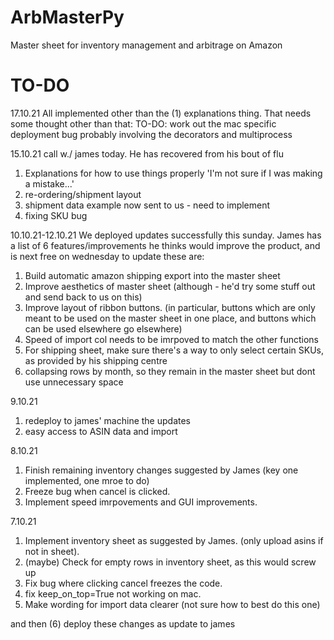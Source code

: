 # ArbMasterPy

Master sheet for inventory management and arbitrage on Amazon


# TO-DO

17.10.21
All implemented other than the (1) explanations thing. That needs some thought
other than that:
TO-DO: work out the mac specific deployment bug probably involving the decorators and multiprocess

15.10.21
call w./ james today. He has recovered from his bout of flu
1. Explanations for how to use things properly 'I'm not sure if I was making a mistake...'
2. re-ordering/shipment layout
3. shipment data example now sent to us - need to implement
4. fixing SKU bug

10.10.21-12.10.21
We deployed updates successfully this sunday. James has a list of 6 features/improvements he thinks would improve the product, and is next free on wednesday to update
these are:
1. Build automatic amazon shipping export into the master sheet
2. Improve aesthetics of master sheet (although - he'd try some stuff out and send back to us on this)
3. Improve layout of ribbon buttons. (in particular, buttons which are only meant to be used on the master sheet in one place, and buttons which can be used elsewhere go elsewhere)
4. Speed of import col needs to be imrpoved to match the other functions
5. For shipping sheet, make sure there's a way to only select certain SKUs, as provided by his shipping centre
6. collapsing rows by month, so they remain in the master sheet but dont use unnecessary space

9.10.21
1. redeploy to james' machine the updates
2. easy access to ASIN data and import


8.10.21
1. Finish remaining inventory changes suggested by James (key one implemented, one mroe to do)
2. Freeze bug when cancel is clicked. 
3. Implement speed imrpovements and GUI improvements. 

7.10.21
1. Implement inventory sheet as suggested by James. (only upload asins if not in sheet). 
2. (maybe) Check for empty rows in inventory sheet, as this would screw up 
3. Fix bug where clicking cancel freezes the code. 
4. fix keep_on_top=True not working on mac. 
5. Make wording for import data clearer (not sure how to best do this one)

and then (6) deploy these changes as update to james


